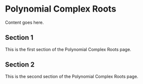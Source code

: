 # Polynomial Complex Roots

Content goes here.

## Section 1

This is the first section of the Polynomial Complex Roots page.

## Section 2

This is the second section of the Polynomial Complex Roots page.


